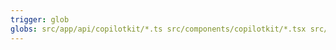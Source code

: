 ```yaml
---
trigger: glob
globs: src/app/api/copilotkit/*.ts src/components/copilotkit/*.tsx src/app/(playground)/**/*.tsx src/mastra/index.ts
---
```


